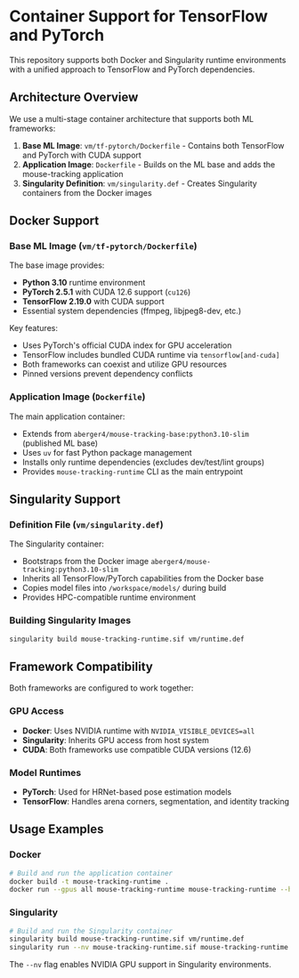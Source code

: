# Container Support for TensorFlow and PyTorch

This repository supports both Docker and Singularity runtime environments with a unified approach to TensorFlow and PyTorch dependencies.

## Architecture Overview

We use a multi-stage container architecture that supports both ML frameworks:

1. **Base ML Image**: `vm/tf-pytorch/Dockerfile` - Contains both TensorFlow and PyTorch with CUDA support
2. **Application Image**: `Dockerfile` - Builds on the ML base and adds the mouse-tracking application
3. **Singularity Definition**: `vm/singularity.def` - Creates Singularity containers from the Docker images

## Docker Support

### Base ML Image (`vm/tf-pytorch/Dockerfile`)

The base image provides:
- **Python 3.10** runtime environment
- **PyTorch 2.5.1** with CUDA 12.6 support (`cu126`)
- **TensorFlow 2.19.0** with CUDA support
- Essential system dependencies (ffmpeg, libjpeg8-dev, etc.)

Key features:
- Uses PyTorch's official CUDA index for GPU acceleration
- TensorFlow includes bundled CUDA runtime via `tensorflow[and-cuda]`
- Both frameworks can coexist and utilize GPU resources
- Pinned versions prevent dependency conflicts

### Application Image (`Dockerfile`)

The main application container:
- Extends from `aberger4/mouse-tracking-base:python3.10-slim` (published ML base)
- Uses `uv` for fast Python package management
- Installs only runtime dependencies (excludes dev/test/lint groups)
- Provides `mouse-tracking-runtime` CLI as the main entrypoint

## Singularity Support

### Definition File (`vm/singularity.def`)

The Singularity container:
- Bootstraps from the Docker image `aberger4/mouse-tracking:python3.10-slim`
- Inherits all TensorFlow/PyTorch capabilities from the Docker base
- Copies model files into `/workspace/models/` during build
- Provides HPC-compatible runtime environment

### Building Singularity Images

```bash
singularity build mouse-tracking-runtime.sif vm/runtime.def
```

## Framework Compatibility

Both frameworks are configured to work together:

### GPU Access
- **Docker**: Uses NVIDIA runtime with `NVIDIA_VISIBLE_DEVICES=all`
- **Singularity**: Inherits GPU access from host system
- **CUDA**: Both frameworks use compatible CUDA versions (12.6)

### Model Runtimes
- **PyTorch**: Used for HRNet-based pose estimation models
- **TensorFlow**: Handles arena corners, segmentation, and identity tracking

## Usage Examples

### Docker
```bash
# Build and run the application container
docker build -t mouse-tracking-runtime .
docker run --gpus all mouse-tracking-runtime mouse-tracking-runtime --help
```

### Singularity
```bash
# Build and run the Singularity container
singularity build mouse-tracking-runtime.sif vm/runtime.def
singularity run --nv mouse-tracking-runtime.sif mouse-tracking-runtime --help
```

The `--nv` flag enables NVIDIA GPU support in Singularity environments.